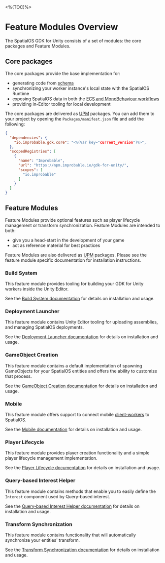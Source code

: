 <%(TOC)%>

# Feature Modules Overview

The SpatialOS GDK for Unity consists of a set of modules: the core packages and Feature Modules.

## Core packages

The core packages provide the base implementation for:

* generating code from [schema]({{.Site.BaseURL}}/reference/glossary#schema)
* synchronizing your worker instance's local state with the SpatialOS Runtime
* exposing SpatialOS data in both the [ECS and MonoBehaviour workflows]({{.Site.BaseURL}}/workflows/overview)
* providing in-Editor tooling for local development

The core packages are delivered as [UPM](https://docs.unity3d.com/Packages/com.unity.package-manager-ui@1.8/manual/index.html) packages. You can add them to your project by opening the `Packages/manifest.json` file and add the following:

```json
{
  "dependencies": {
    "io.improbable.gdk.core": "<%(Var key="current_version")%>",
  },
  "scopedRegistries": [
    {
      "name": "Improbable",
      "url": "https://npm.improbable.io/gdk-for-unity/",
      "scopes": [
        "io.improbable"
      ]
    }
  ]
}
```

## Feature Modules

Feature Modules provide optional features such as player lifecycle management or transform synchronization. Feature Modules are intended to both:

* give you a head-start in the development of your game
* act as reference material for best practices

Feature Modules are also delivered as [UPM](https://docs.unity3d.com/Packages/com.unity.package-manager-ui@1.8/manual/index.html) packages. Please see the feature module specific documentation for installation instructions.

### Build System

This feature module provides tooling for building your GDK for Unity workers inside the Unity Editor.

See the [Build System documentation]({{.Site.BaseURL}}/modules/build-system/overview) for details on installation and usage.

### Deployment Launcher

This feature module contains Unity Editor tooling for uploading assemblies, and managing SpatialOS deployments.

See the [Deployment Launcher documentation]({{.Site.BaseURL}}/modules/deployment-launcher/overview) for details on installation and usage.

### GameObject Creation

This feature module contains a default implementation of spawning GameObjects for your SpatialOS entities and offers the ability to customize that process.

See the [GameObject Creation documentation]({{.Site.BaseURL}}/modules/game-object-creation/overview) for details on installation and usage.

### Mobile

This feature module offers support to connect mobile [client-workers]({{.Site.BaseURL}}/reference/glossary#client-worker) to SpatialOS.

See the [Mobile documentation]({{.Site.BaseURL}}/modules/mobile/overview) for details on installation and usage.

### Player Lifecycle

This feature module provides player creation functionality and a simple player lifecycle management implementation.

See the [Player Lifecycle documentation]({{.Site.BaseURL}}/modules/player-lifecycle/overview) for details on installation and usage.

### Query-based Interest Helper

This feature module contains methods that enable you to easily define the `Interest` component used by Query-based interest.

See the [Query-based Interest Helper documentation]({{.Site.BaseURL}}/modules/qbi-helper/overview) for details on installation and usage.

### Transform Synchronization

This feature module contains functionality that will automatically synchronize your entities' transform.

See the [Transform Synchronization documentation]({{.Site.BaseURL}}/modules/transform-sync/overview) for details on installation and usage.
